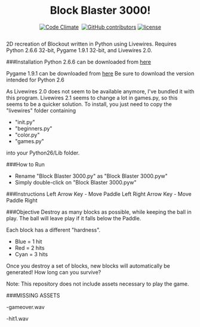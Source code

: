 <h1 align="center">Block Blaster 3000!</h1>

<p align="center">
  <a href="https://codeclimate.com/github/arbauman/Block-Blaster-3000"><img src="https://img.shields.io/codeclimate/github/arbauman/Block-Blaster-3000.svg?style=flat-square" alt="Code Climate" /></a>
  <a href="https://github.com/arbauman/Block-Blaster-3000/issues"><img src="https://img.shields.io/github/issues-raw/arbauman/Block-Blaster-3000.svg?style=flat-square" alt="" /></a>
  <a href="https://github.com/arbauman/Block-Blaster-3000/graphs/contributors"><img src="https://img.shields.io/github/contributors/arbauman/Block-Blaster-3000.svg?style=flat-square" alt="GitHub contributors" /></a>
  <a href="https://github.com/arbauman/Block-Blaster-3000/blob/master/license"><img src="https://img.shields.io/github/license/arbauman/Block-Blaster-3000.svg?style=flat-square" alt="license" /></a>
</p>

<p align="center">
  <img src="https://i.imgur.com/L1Cq6W0.gif" alt="" />
</p>

2D recreation of Blockout written in Python using Livewires.
Requires Python 2.6.6 32-bit, Pygame 1.9.1 32-bit, and Livewires 2.0.

###Installation
Python 2.6.6 can be downloaded from [here](https://www.python.org/download/releases/2.6.6/)

Pygame 1.9.1 can be downloaded from [here](http://www.pygame.org/download.shtml)  Be sure to download the version intended for Python 2.6

As Livewires 2.0 does not seem to be available anymore, I've bundled it with this program.  Livewires 2.1 seems to change a lot in games.py, so this seems to be a quicker solution.  To install, you just need to copy the "livewires" folder containing 
- "init.py"
- "beginners.py"
- "color.py"
- "games.py" 

into your Python26/Lib folder.  

###How to Run
- Rename "Block Blaster 3000.py" as "Block Blaster 3000.pyw"
- Simply double-click on "Block Blaster 3000.pyw"

###Instructions
Left Arrow Key - Move Paddle Left
Right Arrow Key - Move Paddle Right

###Objective
Destroy as many blocks as possible, while 
keeping the ball in play.  The ball will 
leave play if it falls below the Paddle.

Each block has a different "hardness".
- Blue = 1 hit
- Red = 2 hits
- Cyan = 3 hits

Once you destroy a set of blocks, new blocks
will automatically be generated!  How long 
can you survive?

Note: This repository does not include assets necessary to play the game.  

###MISSING ASSETS

-gameover.wav

-hit1.wav
